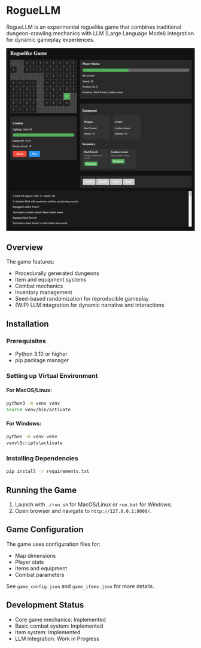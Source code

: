 # RogueLLM

RogueLLM is an experimental roguelike game that combines traditional dungeon-crawling
mechanics with LLM (Large Language Model) integration for dynamic gameplay experiences.

![Screenshot](docs/roguellm_sshot_01.png)

## Overview

The game features:
- Procedurally generated dungeons
- Item and equipment systems
- Combat mechanics
- Inventory management
- Seed-based randomization for reproducible gameplay
- (WIP) LLM integration for dynamic narrative and interactions

## Installation

### Prerequisites
- Python 3.10 or higher
- pip package manager

### Setting up Virtual Environment

#### For MacOS/Linux:
```bash
python3 -m venv venv
source venv/bin/activate
```

#### For Windows:
```bash
python -m venv venv
venv\Scripts\activate
```

### Installing Dependencies
```bash
pip install -r requirements.txt
```

## Running the Game
1. Launch with `./run.sh` for MacOS/Linux or `run.bat` for Windows.
2. Open browser and navigate to `http://127.0.0.1:8000/`.

## Game Configuration
The game uses configuration files for:
- Map dimensions
- Player stats
- Items and equipment
- Combat parameters

See `game_config.json` and `game_items.json` for more details.

## Development Status
- Core game mechanics: Implemented
- Basic combat system: Implemented
- Item system: Implemented
- LLM Integration: Work in Progress